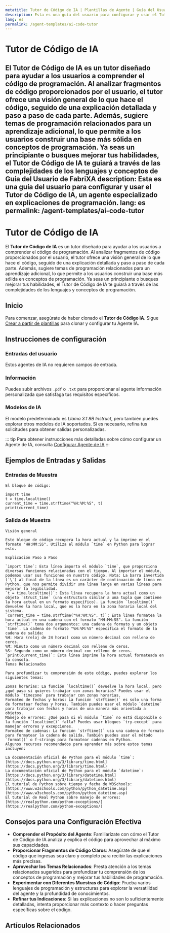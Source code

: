 ```yaml
---
metatitle: Tutor de Código de IA | Plantillas de Agente | Guía del Usuario de FabriXAI
description: Esta es una guía del usuario para configurar y usar el Tutor de Código de IA, un agente especializado en explicaciones de programación.
lang: es
permalink: /agent-templates/ai-code-tutor
---
```


# Tutor de Código de IA

El **Tutor de Código de IA** es un tutor diseñado para ayudar a los usuarios a comprender el código de programación. Al analizar fragmentos de código proporcionados por el usuario, el tutor ofrece una visión general de lo que hace el código, seguido de una explicación detallada y paso a paso de cada parte. Además, sugiere temas de programación relacionados para un aprendizaje adicional, lo que permite a los usuarios construir una base más sólida en conceptos de programación. Ya seas un principiante o busques mejorar tus habilidades, el Tutor de Código de IA te guiará a través de las complejidades de los lenguajes y conceptos de Guía del Usuario de FabriXA
description: Esta es una guía del usuario para configurar y usar el Tutor de Código de IA, un agente especializado en explicaciones de programación.
lang: es
permalink: /agent-templates/ai-code-tutor
---

# Tutor de Código de IA

El **Tutor de Código de IA** es un tutor diseñado para ayudar a los usuarios a comprender el código de programación. Al analizar fragmentos de código proporcionados por el usuario, el tutor ofrece una visión general de lo que hace el código, seguido de una explicación detallada y paso a paso de cada parte. Además, sugiere temas de programación relacionados para un aprendizaje adicional, lo que permite a los usuarios construir una base más sólida en conceptos de programación. Ya seas un principiante o busques mejorar tus habilidades, el Tutor de Código de IA te guiará a través de las complejidades de los lenguajes y conceptos de programación.

## Inicio

Para comenzar, asegúrate de haber clonado el **Tutor de Código IA**. Sigue [Crear a partir de plantillas](/en-us/create-from-templates/) para clonar y configurar tu Agente IA.

## Instrucciones de configuración

### Entradas del usuario

Estos agentes de IA no requieren campos de entrada.

### Información

Puedes subir archivos `.pdf` o `.txt` para proporcionar al agente información personalizada que satisfaga tus requisitos específicos.

### Modelos de IA

El modelo predeterminado es *Llama 3.1 8B Instruct*, pero también puedes explorar otros modelos de IA soportados. Si es necesario, refina tus solicitudes para obtener salidas personalizadas.

::: tip
Para obtener instrucciones más detalladas sobre cómo configurar un Agente de IA, consulta [Configurar Agente de IA](/en-us/configuer-ai-agent/)
:::

## Ejemplos de Entradas y Salidas

### Entradas de Muestra

```
El bloque de código:

import time
t = time.localtime()
current_time = time.strftime("%H:%M:%S", t)
print(current_time)
```

### Salida de Muestra

```
Visión general

Este bloque de código recupera la hora actual y la imprime en el formato "HH:MM:SS". Utiliza el módulo `time` en Python para lograr esto.

Explicación Paso a Paso

`import time`: Esta línea importa el módulo `time`, que proporciona diversas funciones relacionadas con el tiempo. Al importar el módulo, podemos usar sus funciones en nuestro código. Nota: La barra invertida (`\`) al final de la línea es un carácter de continuación de línea en Python, que nos permite dividir una línea larga en varias líneas para mejorar la legibilidad.
`t = time.localtime()`: Esta línea recupera la hora actual como un objeto `struct_time` (una estructura similar a una tupla que contiene la hora actual en un formato específico). La función `localtime()` devuelve la hora local, que es la hora en la zona horaria local del sistema.
`current_time = time.strftime("%H:%M:%S", t)`: Esta línea formatea la hora actual en una cadena con el formato "HH:MM:SS". La función `strftime()` toma dos argumentos: una cadena de formato y un objeto `time`. La cadena de formato "%H:%M:%S" especifica el formato de la cadena de salida:
%H: Hora (reloj de 24 horas) como un número decimal con relleno de ceros.
%M: Minuto como un número decimal con relleno de ceros.
%S: Segundo como un número decimal con relleno de ceros.
`print(current_time)`: Esta línea imprime la hora actual formateada en la consola.
Temas Relacionados

Para profundizar tu comprensión de este código, puedes explorar los siguientes temas:

Zonas horarias: La función `localtime()` devuelve la hora local, pero ¿qué pasa si quieres trabajar con zonas horarias? Puedes usar el módulo `timezone` para trabajar con zonas horarias.
Formateo de fechas y horas: La función `strftime()` es solo una forma de formatear fechas y horas. También puedes usar el módulo `datetime` para trabajar con fechas y horas de una manera más orientada a objetos.
Manejo de errores: ¿Qué pasa si el módulo `time` no está disponible o la función `localtime()` falla? Puedes usar bloques `try-except` para manejar errores y excepciones.
Formateo de cadenas: La función `strftime()` usa una cadena de formato para formatear la cadena de salida. También puedes usar el método `format()` o f-strings para formatear cadenas en Python.
Algunos recursos recomendados para aprender más sobre estos temas incluyen:

La documentación oficial de Python para el módulo `time`: [https://docs.python.org/3/library/time.html](https://docs.python.org/3/library/time.html)
La documentación oficial de Python para el módulo `datetime`: [https://docs.python.org/3/library/datetime.html](https://docs.python.org/3/library/datetime.html)
El tutorial de Python sobre tiempo y fecha de W3Schools: [https://www.w3schools.com/python/python_datetime.asp](https://www.w3schools.com/python/python_datetime.asp)
El tutorial de Real Python sobre manejo de errores: [https://realpython.com/python-exceptions/](https://realpython.com/python-exceptions/)
```

## Consejos para una Configuración Efectiva

- **Comprender el Propósito del Agente**: Familiarízate con cómo el Tutor de Código de IA analiza y explica el código para aprovechar al máximo sus capacidades.
- **Proporcionar Fragmentos de Código Claros**: Asegúrate de que el código que ingresas sea claro y completo para recibir las explicaciones más precisas.
- **Aprovechar los Temas Relacionados**: Presta atención a los temas relacionados sugeridos para profundizar tu comprensión de los conceptos de programación y mejorar tus habilidades de programación.
- **Experimentar con Diferentes Muestras de Código**: Prueba varios lenguajes de programación y estructuras para explorar la versatilidad del agente y la profundidad de conocimientos.
- **Refinar tus Indicaciones**: Si las explicaciones no son lo suficientemente detalladas, intenta proporcionar más contexto o hacer preguntas específicas sobre el código.

## Artículos Relacionados
